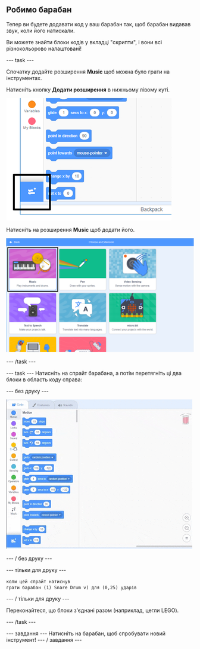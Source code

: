 ## Робимо барабан

Тепер ви будете додавати код у ваш барабан так, щоб барабан видавав звук, коли його натискали.

Ви можете знайти блоки кодів у вкладці "скрипти", і вони всі різнокольорово налаштовані!

\--- task \---

Спочатку додайте розширення **Music** щоб можна було грати на інструментах.

Натисніть кнопку **Додати розширення** в нижньому лівому куті.

![додайте кнопку розширення, виділену](images/add-extension-annotated.png)

Натисніть на розширення **Music** щоб додати його.

![music extension highlighted](images/click-music-annotated.png)

\--- /task \---

\--- task \--- Натисніть на спрайт барабана, а потім перетягніть ці два блоки в область коду справа:

\--- без друку \---

![скріншот](images/connect-block.gif)

\--- / без друку \---

\--- тільки для друку \---

```blocks3
коли цей спрайт натиснув
грати барабан (1) Snare Drum v) для (0,25) ударів
```

\--- / тільки для друку \---

Переконайтеся, що блоки з'єднані разом (наприклад, цегли LEGO).

\--- /task \---

\--- завдання \--- Натисніть на барабан, щоб спробувати новий інструмент! \--- / завдання \---